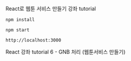 React로 웹툰 서비스 만들기 강좌 tutorial

```
npm install 

npm start

http://localhost:3000

```

React 강좌 tutorial 6 - GNB 처리 (웹툰서비스 만들기)